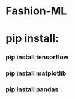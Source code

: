# Fashion-ML

# pip install:
### pip install tensorflow
### pip install matplotlib
### pip install pandas

